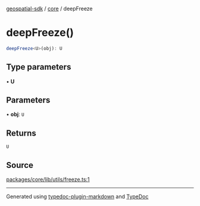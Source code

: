 [geospatial-sdk](../../index.md) / [core](../index.md) / deepFreeze

# deepFreeze()

```ts
deepFreeze<U>(obj): U
```

## Type parameters

• **U**

## Parameters

• **obj**: `U`

## Returns

`U`

## Source

[packages/core/lib/utils/freeze.ts:1](https://github.com/jahow/geospatial-sdk/blob/eda8b4f/packages/core/lib/utils/freeze.ts#L1)

***

Generated using [typedoc-plugin-markdown](https://www.npmjs.com/package/typedoc-plugin-markdown) and [TypeDoc](https://typedoc.org/)

